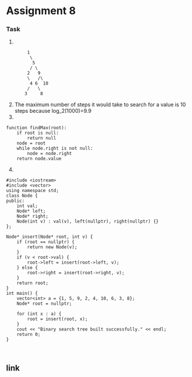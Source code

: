# Assignment 8
### Task
1.

```text
        1
         \
          5
         / \
        2   9
        \   /\
         4 6  10
        /   \
       3     8
```
2. The maximum number of steps it would take to search for a value is 10 steps because log_2(1000)=9.9 
3.
```text
function findMax(root):
    if root is null:
        return null
    node = root
    while node.right is not null:
        node = node.right
    return node.value
```
4.
```text
#include <iostream>
#include <vector>
using namespace std;
class Node {
public:
    int val;
    Node* left;
    Node* right;
    Node(int v) : val(v), left(nullptr), right(nullptr) {}
};

Node* insert(Node* root, int v) {
    if (root == nullptr) {
        return new Node(v);
    }
    if (v < root->val) {
        root->left = insert(root->left, v);
    } else {
        root->right = insert(root->right, v);
    }
    return root;
}
int main() {
    vector<int> a = {1, 5, 9, 2, 4, 10, 6, 3, 8};
    Node* root = nullptr;

    for (int x : a) {
        root = insert(root, x);
    }
    cout << "Binary search tree built successfully." << endl;
    return 0;
}



```
## link
